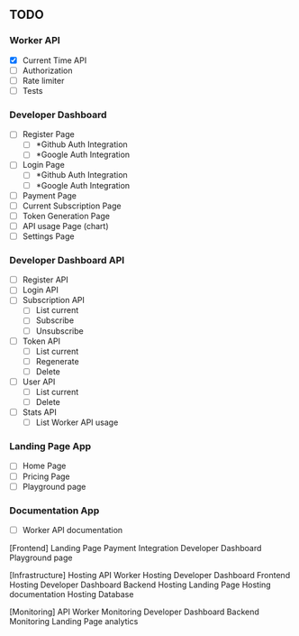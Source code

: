 
## TODO

### Worker API 
- [x] Current Time API
- [ ] Authorization
- [ ] Rate limiter
- [ ] Tests

### Developer Dashboard 
- [ ] Register Page
	- [ ] *Github Auth Integration
	- [ ] *Google Auth Integration
- [ ] Login Page
	- [ ] *Github Auth Integration
	- [ ] *Google Auth Integration
- [ ] Payment Page
- [ ] Current Subscription Page
- [ ] Token Generation Page
- [ ] API usage Page (chart)
- [ ] Settings Page

### Developer Dashboard API
- [ ] Register API
- [ ] Login API
- [ ] Subscription API
	- [ ] List current
	- [ ] Subscribe
	- [ ] Unsubscribe
- [ ] Token API
	- [ ] List current
	- [ ] Regenerate
	- [ ] Delete
- [ ] User API
	- [ ] List current
	- [ ] Delete
- [ ] Stats API
	- [ ] List Worker API usage

### Landing Page App
- [ ] Home Page
- [ ] Pricing Page
- [ ] Playground page

### Documentation App
- [ ] Worker API documentation




[Frontend]
Landing Page
Payment Integration
Developer Dashboard
Playground page

[Infrastructure]
Hosting API Worker
Hosting Developer Dashboard Frontend
Hosting Developer Dashboard Backend
Hosting Landing Page
Hosting documentation
Hosting Database

[Monitoring]
API Worker Monitoring
Developer Dashboard Backend Monitoring
Landing Page analytics
